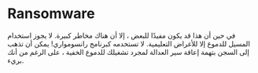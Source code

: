 # Ransomware
 في حين أن هذا قد يكون مفيدًا للبعض ، إلا أن هناك مخاطر كبيرة. لا يجوز استخدام المسيل للدموع إلا للأغراض التعليمية. لا تستخدمه كبرنامج رانسومواري! يمكن أن تذهب إلى السجن بتهمة إعاقة سير العدالة لمجرد تشغيلك للدموع الخفية ، على الرغم من أنك بريء.
